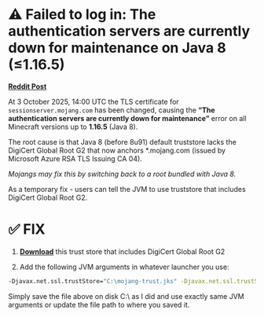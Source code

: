 # ⚠️ Failed to log in: The authentication servers are currently down for maintenance on Java 8 (≤1.16.5)

[**Reddit Post**](https://www.reddit.com/r/Minecraft/comments/1nxagcd/fix_the_authentication_servers_are_currently_down/)

At 3 October 2025, 14:00 UTC the TLS certificate for `sessionserver.mojang.com` has been changed, causing the **“The authentication servers are currently down for maintenance”** error on all Minecraft versions up to **1.16.5** (Java 8).

The root cause is that Java 8 (before 8u91) default truststore lacks the DigiCert Global Root G2 that now anchors *.mojang.com (issued by Microsoft Azure RSA TLS Issuing CA 04).

_Mojangs may fix this by switching back to a root bundled with Java 8._

As a temporary fix - users can tell the JVM to use truststore that includes DigiCert Global Root G2.

# ✅ FIX

1) [**Download**](https://github.com/caunt/Mojang-TrustStore/raw/refs/heads/main/mojang-trust.jks) this trust store that includes DigiCert Global Root G2

2) Add the following JVM arguments in whatever launcher you use:

```bash
-Djavax.net.ssl.trustStore="C:\mojang-trust.jks" -Djavax.net.ssl.trustStorePassword=changeit -Djdk.tls.client.protocols=TLSv1.2
```

Simply save the file above on disk C:\ as I did and use exactly same JVM arguments or update the file path to where you saved it.
